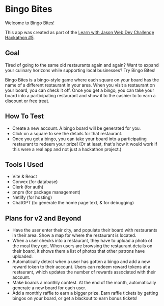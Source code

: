 # Bingo Bites

Welcome to Bingo Bites!

This app was created as part of the [Learn with Jason Web Dev Challenge Hackathon #5](https://www.learnwithjason.dev/blog/web-dev-challenge-s1e5-food-scene-hackathon).

## Goal

Tired of going to the same old restaurants again and again? Want to expand your culinary horizons while supporting local businesses? Try Bingo Bites!

Bingo Bites is a bingo-style game where each square on your board has the name of a different restaurant in your area. When you visit a restaurant on your board, you can check it off. Once you get a bingo, you can take your board into a participating restaurant and show it to the cashier to  to earn a discount or free treat.

## How To Test

- Create a new account. A bingo board will be generated for you.
- Click on a square to see the details for that restaurant.
- Once you get a bingo, you can take your board into a participating restaurant to redeem your prize! (Or at least, that's how it would work if this were a real app and not just a hackathon project.)

## Tools I Used

- Vite & React
- Convex (for database)
- Clerk (for auth)
- pnpm (for package management)
- Netlify (for hosting)
- ChatGPT (to generate the home page text, & for debugging)

## Plans for v2 and Beyond

- Have the user enter their city, and populate their board with restaurants in their area. Show a map for where the restaurant is located.
- When a user checks into a restaurant, they have to upload a photo of the meal they got. When users are browsing the restaurant details on their board, it shows them a list of photos that other patrons have uploaded.
- Automatically detect when a user has gotten a bingo and add a new reward token to their account. Users can redeem reward tokens at a restaurant, which updates the number of rewards associated with their account.
- Make boards a monthly contest. At the end of the month, automatically generate a new board for each user.
- Add a monthly raffle to earn a bigger prize. Earn raffle tickets by getting bingos on your board, or get a blackout to earn bonus tickets!
